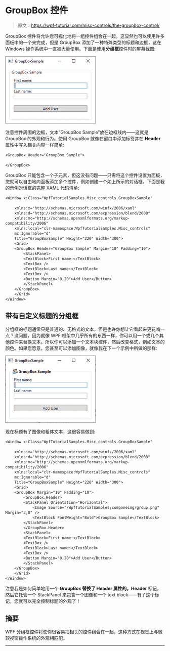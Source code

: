 # GroupBox 控件

> 原文：<https://wpf-tutorial.com/misc-controls/the-groupbox-control/>

GroupBox 控件将允许您可视化地将一组控件组合在一起。这显然也可以使用许多面板中的一个来完成，但是 GroupBox 添加了一种特殊类型的标题和边框，这在 Windows 操作系统中一直被大量使用。下面是使用**分组框**控件时的屏幕截图:

![](img/4e20dcf24e72d3c0436aaeb0119e2cc4.png "GroupBox control example")

注意控件周围的边框，文本“GroupBox Sample”放在边框线内——这就是 GroupBox 的外观和行为。使用 GroupBox 就像在窗口中添加标签并在 **Header** 属性中写入相关内容一样简单:

```
<GroupBox Header="GroupBox Sample">

</GroupBox>
```

GroupBox 只能包含一个子元素，但这没有问题——只需将这个控件设置为面板，您就可以自由地向面板添加多个控件，例如创建一个如上所示的对话框。下面是我的示例对话框的完整 XAML 代码清单:

```
<Window x:Class="WpfTutorialSamples.Misc_controls.GroupBoxSample"

    xmlns:x="http://schemas.microsoft.com/winfx/2006/xaml"
    xmlns:d="http://schemas.microsoft.com/expression/blend/2008"
    xmlns:mc="http://schemas.openxmlformats.org/markup-compatibility/2006"
    xmlns:local="clr-namespace:WpfTutorialSamples.Misc_controls"
    mc:Ignorable="d"
    Title="GroupBoxSample" Height="220" Width="300">
    <Grid>
    <GroupBox Header="GroupBox Sample" Margin="10" Padding="10">
        <StackPanel>
        <TextBlock>First name:</TextBlock>
        <TextBox />
        <TextBlock>Last name:</TextBlock>
        <TextBox />
        <Button Margin="0,20">Add User</Button>
        </StackPanel>
    </GroupBox>
    </Grid>
</Window>
```

<input type="hidden" name="IL_IN_ARTICLE">

## 带有自定义标题的分组框

分组框的标题通常只是普通的、无格式的文本，但是也许你想让它看起来更花哨一点？没问题，因为就像 WPF 框架中几乎所有的东西一样，你可以用一个或几个其他控件来替换文本。所以你可以添加一个文本块控件，然后改变格式，例如文本的颜色。如果您愿意，您甚至可以添加图像，就像我在下一个示例中所做的那样:

![](img/9fa48be4c371a2f713515d17e2e9b8cd.png "A GroupBox control with a customized Header")

现在标题有了图像和粗体文本，这很容易做到:

```
<Window x:Class="WpfTutorialSamples.Misc_controls.GroupBoxSample"

    xmlns:x="http://schemas.microsoft.com/winfx/2006/xaml"
    xmlns:d="http://schemas.microsoft.com/expression/blend/2008"
    xmlns:mc="http://schemas.openxmlformats.org/markup-compatibility/2006"
    xmlns:local="clr-namespace:WpfTutorialSamples.Misc_controls"
    mc:Ignorable="d"
    Title="GroupBoxSample" Height="220" Width="300">
    <Grid>
    <GroupBox Margin="10" Padding="10">
        <GroupBox.Header>
        <StackPanel Orientation="Horizontal">
            <Image Source="/WpfTutorialSamples;componeimg/group.png" Margin="3,0" />
            <TextBlock FontWeight="Bold">GroupBox Sample</TextBlock>
        </StackPanel>
        </GroupBox.Header>
        <StackPanel>
        <TextBlock>First name:</TextBlock>
        <TextBox />
        <TextBlock>Last name:</TextBlock>
        <TextBox />
        <Button Margin="0,20">Add User</Button>
        </StackPanel>
    </GroupBox>
    </Grid>
</Window>
```

注意我是如何简单地用一个 **GroupBox 替换了 Header 属性的。Header** 标记，然后它托管一个 StackPanel 来包含一个图像和一个 text block——有了这个标记，您就可以完全控制标题的外观了！

## 摘要

WPF 分组框控件将使你很容易把相关的控件组合在一起，这种方式在视觉上与微软视窗操作系统的外观相匹配。

* * *